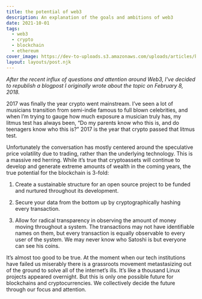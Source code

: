 ```yaml
---
title: the potential of web3
description: An explanation of the goals and ambitions of web3
date: 2021-10-01
tags:
  - web3
  - crypto
  - blockchain
  - ethereum
cover_image: https://dev-to-uploads.s3.amazonaws.com/uploads/articles/k6qp4v4vryc3ux7cp0tn.png
layout: layouts/post.njk
---
```


*After the recent influx of questions and attention around Web3, I've decided to republish a blogpost I originally wrote about the topic on February 8, 2018.*

2017 was finally the year crypto went mainstream. I’ve seen a lot of musicians transition from semi-indie famous to full blown celebrities, and when I’m trying to gauge how much exposure a musician truly has, my litmus test has always been, “Do my parents know who this is, and do teenagers know who this is?” 2017 is the year that crypto passed that litmus test.

Unfortunately the conversation has mostly centered around the speculative price volatility due to trading, rather than the underlying technology. This is a massive red herring. While it’s true that cryptoassets will continue to develop and generate extreme amounts of wealth in the coming years, the true potential for the blockchain is 3-fold:

1. Create a sustainable structure for an open source project to be funded and nurtured throughout its development.

2. Secure your data from the bottom up by cryptographically hashing every transaction.

3. Allow for radical transparency in observing the amount of money moving throughout a system. The transactions may not have identifiable names on them, but every transaction is equally observable to every user of the system. We may never know who Satoshi is but everyone can see his coins.

It’s almost too good to be true. At the moment when our tech institutions have failed us miserably there is a grassroots movement metastasizing out of the ground to solve all of the internet’s ills. It’s like a thousand Linux projects appeared overnight. But this is only one possible future for blockchains and cryptocurrencies. We collectively decide the future through our focus and attention.